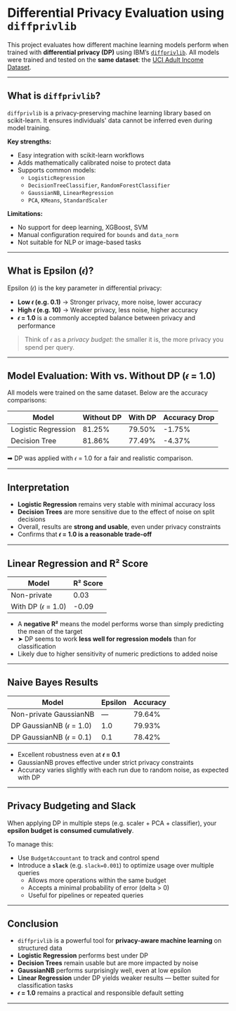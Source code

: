 #  Differential Privacy Evaluation using `diffprivlib`

This project evaluates how different machine learning models perform when trained with **differential privacy (DP)** using IBM’s [`diffprivlib`](https://github.com/IBM/differential-privacy-library). All models were trained and tested on the **same dataset**: the [UCI Adult Income Dataset](https://archive.ics.uci.edu/ml/datasets/adult).

---

##  What is `diffprivlib`?

`diffprivlib` is a privacy-preserving machine learning library based on scikit-learn. It ensures individuals' data cannot be inferred even during model training.

 **Key strengths:**

- Easy integration with scikit-learn workflows  
- Adds mathematically calibrated noise to protect data  
- Supports common models:
  - `LogisticRegression`
  - `DecisionTreeClassifier`, `RandomForestClassifier`
  - `GaussianNB`, `LinearRegression`
  - `PCA`, `KMeans`, `StandardScaler`

 **Limitations:**

- No support for deep learning, XGBoost, SVM  
- Manual configuration required for `bounds` and `data_norm`  
- Not suitable for NLP or image-based tasks  

---

## What is Epsilon (𝜖)?

Epsilon (𝜖) is the key parameter in differential privacy:

- **Low 𝜖 (e.g. 0.1)** → Stronger privacy, more noise, lower accuracy  
- **High 𝜖 (e.g. 10)** → Weaker privacy, less noise, higher accuracy  
-  **𝜖 = 1.0** is a commonly accepted balance between privacy and performance

> Think of 𝜖 as a *privacy budget*: the smaller it is, the more privacy you spend per query.

---

##  Model Evaluation: With vs. Without DP (𝜖 = 1.0)

All models were trained on the same dataset. Below are the accuracy comparisons:

| Model               | Without DP | With DP | Accuracy Drop |
|--------------------|------------|---------|----------------|
| Logistic Regression | 81.25%     | 79.50%  | -1.75%         |
| Decision Tree       | 81.86%     | 77.49%  | -4.37%         |

➡ DP was applied with 𝜖 = 1.0 for a fair and realistic comparison.

---

##  Interpretation

- **Logistic Regression** remains very stable with minimal accuracy loss  
- **Decision Trees** are more sensitive due to the effect of noise on split decisions  
- Overall, results are **strong and usable**, even under privacy constraints  
- Confirms that **𝜖 = 1.0 is a reasonable trade-off**

---

##  Linear Regression and R² Score

| Model             | R² Score |
|------------------|----------|
| Non-private       | 0.03     |
| With DP (𝜖 = 1.0) | -0.09    |

- A **negative R²** means the model performs worse than simply predicting the mean of the target  
- ➤ DP seems to work **less well for regression models** than for classification  
- Likely due to higher sensitivity of numeric predictions to added noise  

---

##  Naive Bayes Results

| Model                      | Epsilon | Accuracy |
|---------------------------|---------|----------|
| Non-private GaussianNB    | —       | 79.64%   |
| DP GaussianNB (𝜖 = 1.0)    | 1.0     | 79.93%   |
| DP GaussianNB (𝜖 = 0.1)    | 0.1     | 78.42%   |

- Excellent robustness even at **𝜖 = 0.1**  
- GaussianNB proves effective under strict privacy constraints  
- Accuracy varies slightly with each run due to random noise, as expected with DP  

---

##  Privacy Budgeting and Slack

When applying DP in multiple steps (e.g. scaler + PCA + classifier), your **epsilon budget is consumed cumulatively**.

To manage this:

- Use `BudgetAccountant` to track and control spend  
- Introduce a **`slack`** (e.g. `slack=0.001`) to optimize usage over multiple queries  
  - Allows more operations within the same budget  
  - Accepts a minimal probability of error (delta > 0)  
  - Useful for pipelines or repeated queries  

---

##  Conclusion

- `diffprivlib` is a powerful tool for **privacy-aware machine learning** on structured data  
- **Logistic Regression** performs best under DP  
- **Decision Trees** remain usable but are more impacted by noise  
- **GaussianNB** performs surprisingly well, even at low epsilon  
- **Linear Regression** under DP yields weaker results — better suited for classification tasks  
- **𝜖 = 1.0** remains a practical and responsible default setting  

---

